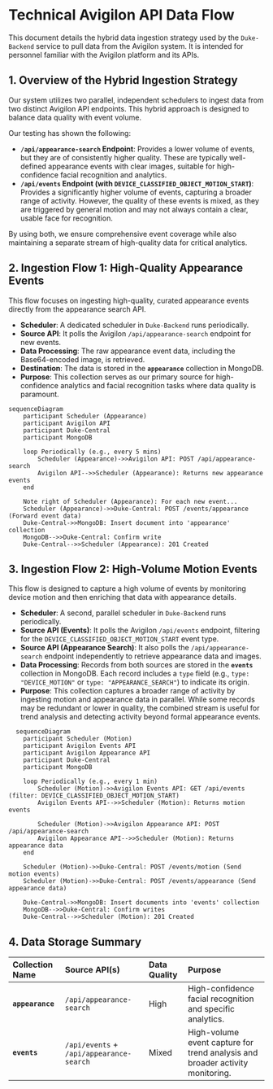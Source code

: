 # Technical Avigilon API Data Flow

This document details the hybrid data ingestion strategy used by the `Duke-Backend` service to pull data from the Avigilon system. It is intended for personnel familiar with the Avigilon platform and its APIs.

## 1. Overview of the Hybrid Ingestion Strategy

Our system utilizes two parallel, independent schedulers to ingest data from two distinct Avigilon API endpoints. This hybrid approach is designed to balance data quality with event volume.

Our testing has shown the following:

*   **`/api/appearance-search` Endpoint**: Provides a lower volume of events, but they are of consistently higher quality. These are typically well-defined appearance events with clear images, suitable for high-confidence facial recognition and analytics.
*   **`/api/events` Endpoint (with `DEVICE_CLASSIFIED_OBJECT_MOTION_START`)**: Provides a significantly higher volume of events, capturing a broader range of activity. However, the quality of these events is mixed, as they are triggered by general motion and may not always contain a clear, usable face for recognition.

By using both, we ensure comprehensive event coverage while also maintaining a separate stream of high-quality data for critical analytics.

## 2. Ingestion Flow 1: High-Quality Appearance Events

This flow focuses on ingesting high-quality, curated appearance events directly from the appearance search API.

*   **Scheduler**: A dedicated scheduler in `Duke-Backend` runs periodically.
*   **Source API**: It polls the Avigilon `/api/appearance-search` endpoint for new events.
*   **Data Processing**: The raw appearance event data, including the Base64-encoded image, is retrieved.
*   **Destination**: The data is stored in the **`appearance`** collection in MongoDB.
*   **Purpose**: This collection serves as our primary source for high-confidence analytics and facial recognition tasks where data quality is paramount.

```mermaid
sequenceDiagram
    participant Scheduler (Appearance)
    participant Avigilon API
    participant Duke-Central
    participant MongoDB

    loop Periodically (e.g., every 5 mins)
        Scheduler (Appearance)->>Avigilon API: POST /api/appearance-search
        Avigilon API-->>Scheduler (Appearance): Returns new appearance events
    end

    Note right of Scheduler (Appearance): For each new event...
    Scheduler (Appearance)->>Duke-Central: POST /events/appearance (Forward event data)
    Duke-Central->>MongoDB: Insert document into 'appearance' collection
    MongoDB-->>Duke-Central: Confirm write
    Duke-Central-->>Scheduler (Appearance): 201 Created
```

## 3. Ingestion Flow 2: High-Volume Motion Events

This flow is designed to capture a high volume of events by monitoring device motion and then enriching that data with appearance details.

*   **Scheduler**: A second, parallel scheduler in `Duke-Backend` runs periodically.
*   **Source API (Events)**: It polls the Avigilon `/api/events` endpoint, filtering for the `DEVICE_CLASSIFIED_OBJECT_MOTION_START` event type.
*   **Source API (Appearance Search)**: It also polls the `/api/appearance-search` endpoint independently to retrieve appearance data and images.
*   **Data Processing**: Records from both sources are stored in the **`events`** collection in MongoDB. Each record includes a `type` field (e.g., `type: "DEVICE_MOTION"` or `type: "APPEARANCE_SEARCH"`) to indicate its origin.
*   **Purpose**: This collection captures a broader range of activity by ingesting motion and appearance data in parallel. While some records may be redundant or lower in quality, the combined stream is useful for trend analysis and detecting activity beyond formal appearance events.

```mermaid
  sequenceDiagram
    participant Scheduler (Motion)
    participant Avigilon Events API
    participant Avigilon Appearance API
    participant Duke-Central
    participant MongoDB

    loop Periodically (e.g., every 1 min)
        Scheduler (Motion)->>Avigilon Events API: GET /api/events (filter: DEVICE_CLASSIFIED_OBJECT_MOTION_START)
        Avigilon Events API-->>Scheduler (Motion): Returns motion events

        Scheduler (Motion)->>Avigilon Appearance API: POST /api/appearance-search
        Avigilon Appearance API-->>Scheduler (Motion): Returns appearance data
    end

    Scheduler (Motion)->>Duke-Central: POST /events/motion (Send motion events)
    Scheduler (Motion)->>Duke-Central: POST /events/appearance (Send appearance data)

    Duke-Central->>MongoDB: Insert documents into 'events' collection
    MongoDB-->>Duke-Central: Confirm writes
    Duke-Central-->>Scheduler (Motion): 201 Created

```

## 4. Data Storage Summary

| Collection Name | Source API(s) | Data Quality | Purpose |
| :--- | :--- | :--- | :--- |
| **`appearance`** | `/api/appearance-search` | High | High-confidence facial recognition and specific analytics. |
| **`events`** | `/api/events` + `/api/appearance-search` | Mixed | High-volume event capture for trend analysis and broader activity monitoring. |